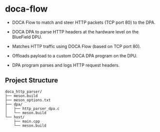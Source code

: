 # doca-flow

- DOCA Flow to match and steer HTTP packets (TCP port 80) to the DPA.
- DOCA DPA to parse HTTP headers at the hardware level on the BlueField DPU.

- Matches HTTP traffic using DOCA Flow (based on TCP port 80).
- Offloads payload to a custom DOCA DPA program on the DPU.
- DPA program parses and logs HTTP request headers.

## Project Structure 

```
doca_http_parser/
├── meson.build
├── meson_options.txt
├── dpa/
│   ├── http_parser_dpa.c
│   └── meson.build
└── host/
    ├── main.cpp
    └── meson.build
```
